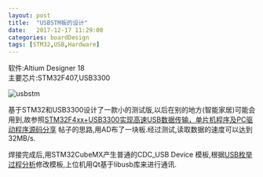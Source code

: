 ```yaml
---
layout: post
title:  "USBSTM板的设计"
date:   2017-12-17 11:29:00
categories: boardDesign
tags: [STM32,USB,Hardware]
---
```

软件:Altium Designer 18  
主要芯片:STM32F407,USB3300  
<!-- more -->
![usbstm](https://user-images.githubusercontent.com/2595085/34708921-f56d7706-f54f-11e7-8b79-1fcfb7c51910.png)



基于STM32和USB3300设计了一款小的测试版,以后在别的地方(智能家居)可能会用到,故参照[STM32F4xx+USB3300实现高速USB数据传输，单片机程序及PC驱动程序源码分享](http://www.embed-net.com/thread-171-1-1.html) 帖子的思路,用AD布了一块板.经过测试,读取数据的速度可以达到32MB/s.

焊接完成后,用STM32CubeMX产生普通的CDC_USB Device 模板,根据[USB枚举过程分析](https://maxscut.github.io/coding4fun/USB-enumeration-process.html)修改模板,上位机用Qt基于libusb库来进行通讯.
